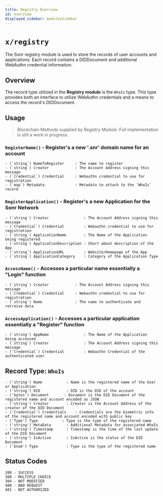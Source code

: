```yaml
---
title: Registry Overview
id: overview
displayed_sidebar: modulesSidebar
---
```


# `x/registry`
The Sonr registry module is used to store the records of user accounts and applications. Each record contains a DIDDocument and additional WebAuthn credential information.

## Overview

The record type utilized in the **Registry module** is the `WhoIs` type. This type provides both an interface to utilize WebAuthn credentials and a means to access the record's DIDDocument.

## Usage

> Blockchain Methods supplied by Registry Module. Full implementation is still a work in progress.

### `RegisterName()` - Register's a new '.snr' domain name for an account

```Text
- (`string`) NameToRegister     : The name to register
- (`string`) Creator            : The Account Address signing this message
- (`Credential`) Credential     : Webauthn credential to use for registration
- (`map`) Metadata              : Metadata to attach to the `WhoIs` record
```

### `RegisterApplication()` - Register's a new Application for the Sonr Network

```Text
- (`string`) Creator                : The Account Address signing this message
- (`Credential`) Credential         : Webauthn credential to use for registration
- (`string`) ApplicationName        : The Name of the Application being registered
- (`string`) ApplicationDescription : Short about description of the App
- (`string`) ApplicationURL         : Website/Homepage of the App
- (`string`) ApplicationCategory    : Category of the Application Type
```

### `AccessName()` - Accesses a particular name essentially a "Login" function

```Text
- (`string`) Creator            : The Account Address signing this message
- (`Credential`) Credential     : Webauthn credential to use for registration
- (`string`) Name               : The name to authenticate and retreive data
```

### `AccessApplication()` - Accesses a particular application essentially a "Register" function

```Text
- (`string`) AppName                : The Name of the Application being accessed
- (`string`) Creator                : The Account Address signing this message
- (`Credential`) Credential         : Webauthn Credential of the authenticated user
```

## Record Type: `WhoIs`



```
- ('string') Name           : Name is the registered name of the User or Application
- ('string') DID            : DID is the DID of the account
- ('bytes') Document       : Document is the DID Document of the registered name and account encoded as JSON
- ('string') Creator        : Creator is the Account Address of the creator of the DID Document
- ('Credential') Credentials    : Credentials are the biometric info of the registered name and account encoded with public key
- ('Type') Type           : Type is the type of the registered name
- ('string') MetaData       : Additional Metadata for associated WhoIs
- ('string') Timestamp      : Timestamp is the time of the last update of the DID Document
- ('string') IsActive       : IsActive is the status of the DID Document
- ('Enum') Type             : Type is the type of the registered name

```



## Status Codes



```
200 - SUCCESS
300 - MULTIPLE CHOICE
304 - NOT MODIFIED
400 - BAD REQUEST
401 - NOT AUTHORIZED
```



